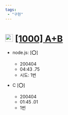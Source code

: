 ```yaml
---
tags: 
 - "구현"
---
```

<h1><img src="https://doky.space/assets/icpclev/b5.svg" height="25px"> <a href="http://icpc.me/1000">[1000] A+B</a></h1>

- node.js: [:o:]
  - 200404
  - 04:43 .75
  - 시도: 1번

- C [:o:]
  - 200404
  - 01:45 .01
  - 1번

